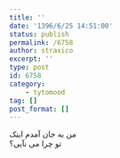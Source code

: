 ```yaml
---
title: ''
date: '1396/6/25 14:51:00'
status: publish
permalink: /6758
author: straxico
excerpt: ''
type: post
id: 6758
category:
    - tytomood
tag: []
post_format: []
---
```

من به جان آمدم اینک  
تو چرا می نآیی؟